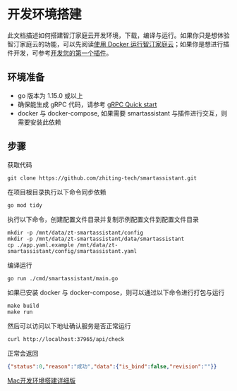 # 开发环境搭建

此文档描述如何搭建智汀家庭云开发环境，下载，编译与运行。如果你只是想体验智汀家庭云的功能，可以先阅读[使用 Docker 运行智汀家庭云](./docker-quickstart.md)；如果你是想进行插件开发，可参考[开发您的第一个插件](./plugin-quickstart.md)。

## 环境准备

* go 版本为 1.15.0 或以上
* 确保能生成 gRPC 代码，请参考 [gRPC Quick start](https://grpc.io/docs/languages/go/quickstart/)
* docker 与 docker-compose, 如果需要 smartassistant 与插件进行交互，则需要安装此依赖

## 步骤

获取代码

``` shell
git clone https://github.com/zhiting-tech/smartassistant.git
```

在项目根目录执行以下命令同步依赖

``` shell
go mod tidy
```

执行以下命令，创建配置文件目录并复制示例配置文件到配置文件目录

``` shell
mkdir -p /mnt/data/zt-smartassistant/config
mkdir -p /mnt/data/zt-smartassistant/data/smartassistant
cp ./app.yaml.example /mnt/data/zt-smartassistant/config/smartassistant.yaml
```

编译运行

``` shell
go run ./cmd/smartassistant/main.go
```

如果已安装 docker 与 docker-compose，则可以通过以下命令进行打包与运行

``` shell
make build
make run
```

然后可以访问以下地址确认服务是否正常运行

``` shell
curl http://localhost:37965/api/check
```

正常会返回

```json
{"status":0,"reason":"成功","data":{"is_bind":false,"revision":""}}
```

[Mac开发环境搭建详细版](../../docs/guide/mac-development-start.md)
